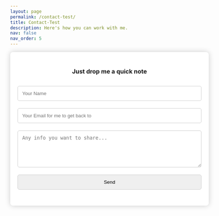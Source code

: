 ```yaml
---
layout: page
permalink: /contact-test/
title: Contact-Test
description: Here's how you can work with me.
nav: false
nav_order: 5
---
```

<!-- <iframe src="https://docs.google.com/forms/d/e/1FAIpQLSdw_pvTXWeLi-0jVwf1i8bz2wZdZmFr3T6EYyKD4OcKkH61tg/viewform?embedded=true" width="640" height="810" frameborder="0" marginheight="0" marginwidth="0">Loading…</iframe>   -->

<div class="form-container">
    <h3>Just drop me a quick note</h3>
    <form method="post" action="https://script.google.com/macros/s/AKfycbzH3E5nUaPeSk5-eHeyGn1SGeKfmxriEVmXJX6Qi7w0AFFnYPLb2sSuXWr-H6iugu_T/exec" name="contact-form">
      <input type="text" id="name" name="name" placeholder="Your Name" required>
      <input type="email" id="email" name="email" placeholder="Your Email for me to get back to" required>
      <textarea id="message" name="message" rows="5" placeholder="Any info you want to share..." required></textarea>
      <input type="submit" value="Send" id="submit">
    </form>
    <p id="form-status"></p>
</div>

<script>
    const scriptURL = 'https://script.google.com/macros/s/AKfycbzH3E5nUaPeSk5-eHeyGn1SGeKfmxriEVmXJX6Qi7w0AFFnYPLb2sSuXWr-H6iugu_T/exec'

    const form = document.forms['contact-form']
    const formStatus = document.getElementById('form-status');

    form.addEventListener('submit', e => {
      e.preventDefault()
      fetch(scriptURL, { method: 'POST', body: new FormData(form)})
      .then(response => {
        formStatus.textContent = 'Message sent successfully!';
        form.reset();
      })
      .catch(error => {
        formStatus.textContent = 'An error occurred. Please try again.';
      })
    })

  </script>

<style>
  .form-container {
    background-color: white;
    padding: 20px;
    border-radius: 8px;
    box-shadow: 0 0 15px rgba(0, 0, 0, 0.2);
    width: 100%;
    max-width: 600px;
    margin: 0 auto;
  }

  input, textarea {
    width: 100%;
    padding: 12px;
    margin: 10px 0;
    border: 1px solid #ccc;
    border-radius: 5px;
    box-sizing: border-box;
  }

  button[type="submit"] {
    background-color: var(--global-theme-color);
    color: white;
    border: none;
    cursor: pointer;
    font-size: 16px;
  }

  button[type="submit"]:hover {
    background-color: #218838;
  }

  h3 {
    text-align: center;
    margin-bottom: 20px;
  }

  #form-status {
    text-align: center;
    color: #28a745;
  }
</style>